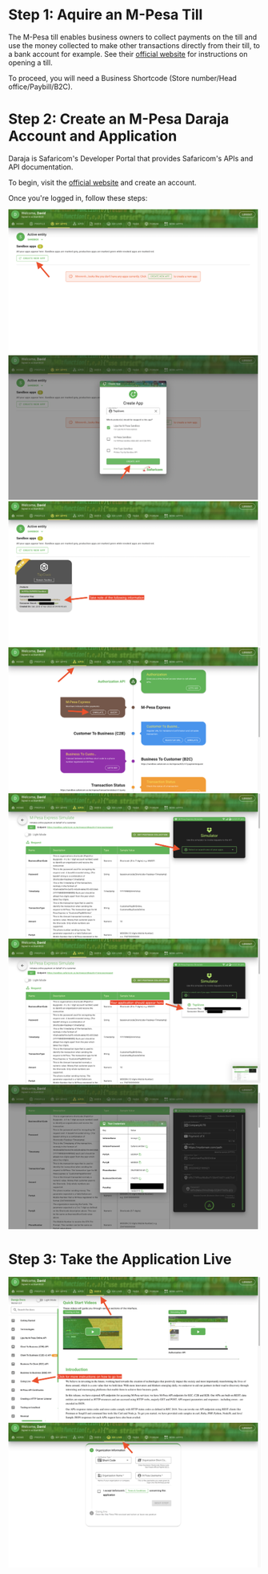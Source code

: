 # Step 1: Aquire an M-Pesa Till
The M-Pesa till ​​enables business owners to collect payments on the till and use the money collected to make other transactions directly from their till, to a bank account for example. See their [official website](https://m-pesaforbusiness.co.ke/) for instructions on opening a till.  

To proceed, you will need a Business Shortcode (Store number/Head office/Paybill/B2C).


# Step 2: Create an M-Pesa Daraja Account and Application
Daraja is Safaricom's Developer Portal that provides Safaricom's APIs and API documentation.  

To begin, visit the [official website](https://developer.safaricom.co.ke/) and create an account.  

Once you're logged in, follow these steps:  

![alt text](./images/mpesa1.png)
![alt text](./images/mpesa2.png)
![alt text](./images/mpesa3.png)
![alt text](./images/mpesa4.png)
![alt text](./images/mpesa5.png)
![alt text](./images/mpesa6.png)
![alt text](./images/mpesa8.png)

# Step 3: Take the Application Live

![alt text](./images/mpesa9.png)
![alt text](./images/mpesa10.png)

